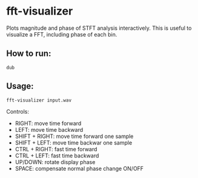 # fft-visualizer

Plots magnitude and phase of STFT analysis interactively.
This is useful to visualize a FFT, including phase of each bin.

## How to run:

```
dub
```


## Usage:
```
fft-visualizer input.wav
```
Controls:
- RIGHT: move time forward
- LEFT: move time backward
- SHIFT + RIGHT: move time forward one sample 
- SHIFT + LEFT: move time backwar one sample
- CTRL + RIGHT: fast time forward
- CTRL + LEFT: fast time backward
- UP/DOWN: rotate display phase
- SPACE: compensate normal phase change ON/OFF